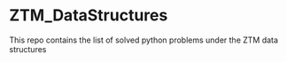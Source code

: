 # ZTM_DataStructures
This repo contains the list of solved python problems under the ZTM data structures
